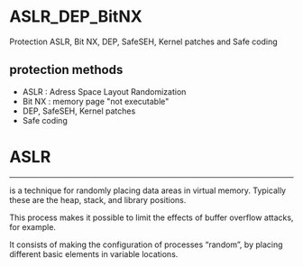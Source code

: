# ASLR_DEP_BitNX
Protection ASLR, Bit NX, DEP, SafeSEH, Kernel patches and Safe coding

## protection methods
* ASLR : Adress Space Layout Randomization
* Bit NX : memory page "not executable"
* DEP, SafeSEH, Kernel patches
* Safe coding

# ASLR
<hr>
is a technique for randomly placing data areas in virtual memory. Typically these are the heap, stack, and library positions.

This process makes it possible to limit the effects of buffer overflow attacks, for example.

It consists of making the configuration of processes “random”, by placing different basic elements in variable locations.
